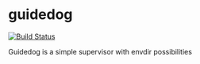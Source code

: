 # guidedog

[![Build Status](https://travis-ci.org/9seconds/guidedog.svg?branch=master)](https://travis-ci.org/9seconds/guidedog)

Guidedog is a simple supervisor with envdir possibilities
